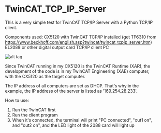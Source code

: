 # TwinCAT_TCP_IP_Server
This is a very simple test for TwinCAT TCP/IP Server with a Python TCP/IP client.

Components used:
CX5120 with TwinCAT TCP/IP installed (get TF6310 from https://www.beckhoff.com/english.asp?twincat/twincat_tcpip_server.htm)
EL2088 or other digital output card
TCP/IP client PC

![alt tag](http://url/to/img.png)

Since TwinCAT running in my CX5120 is the TwinCAT Runtime (XAR), the development of the code is in my TwinCAT Engineering (XAE) computer, with the CX5120 as the target computer.

The IP address of all computers are set as DHCP. That's why in the example, the IP address of the server is listed as '169.254.28.233'.

How to use:
1. Run the TwinCAT first
2. Run the client program
3. When it's connected, the terminal will print "PC connected", "out1 on", and "out2 on", and the LED light of the 2088 card will light up
